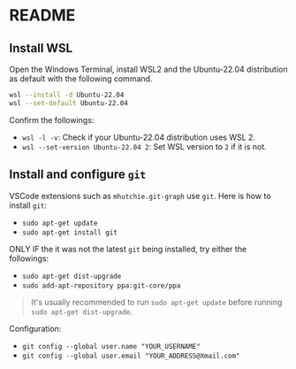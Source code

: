 # README

## Install WSL
Open the Windows Terminal, install WSL2 and the Ubuntu-22.04 distribution as default with the following command.

```bash
wsl --install -d Ubuntu-22.04
wsl --set-default Ubuntu-22.04
```

Confirm the followings:
- `wsl -l -v`: Check if your Ubuntu-22.04 distribution uses WSL 2.
- `wsl --set-version Ubuntu-22.04 2`: Set WSL version to `2` if it is not.

## Install and configure `git`

VSCode extensions such as `mhutchie.git-graph` use `git`. 
Here is how to install `git`:
- `sudo apt-get update`
- `sudo apt-get install git`

ONLY IF the it was not the latest `git` being installed, try either the followings: 
- `sudo apt-get dist-upgrade`
- `sudo add-apt-repository ppa:git-core/ppa`
> It's usually recommended to run `sudo apt-get update` before running `sudo apt-get dist-upgrade`.

Configuration:
- `git config --global user.name "YOUR_USERNAME"`
- `git config --global user.email "YOUR_ADDRESS@Xmail.com"`